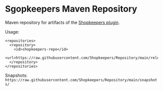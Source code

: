 # Sgopkeepers Maven Repository

Maven repository for artifacts of the [Shopkeepers plugin](https://github.com/Shopkeepers/Shopkeepers).

Usage:

```
<repositories>
  <repository>
    <id>shopkeepers-repo</id>
    <url>https://raw.githubusercontent.com/Shopkeepers/Repository/main/releases/</url>
  </repository>
</repositories>
```

Snapshots: `https://raw.githubusercontent.com/Shopkeepers/Repository/main/snapshots/`
